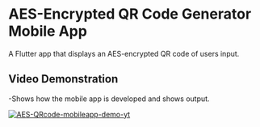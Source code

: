 # AES-Encrypted QR Code Generator Mobile App 

A Flutter app that displays an AES-encrypted QR code of users input.

## Video Demonstration
-Shows how the mobile app is developed and shows output.

[![AES-QRcode-mobileapp-demo-yt](https://img.youtube.com/vi/vggDbdIfKZc/0.jpg)](https://www.youtube.com/watch?v=vggDbdIfKZc) 

